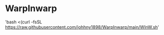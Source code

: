 # WarpInwarp
'bash <(curl -fsSL https://raw.githubusercontent.com/johhny1898/WarpInwarp/main/WInW.sh'
